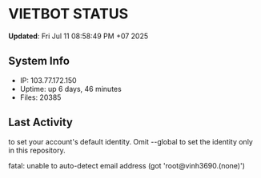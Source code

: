 # VIETBOT STATUS
**Updated**: Fri Jul 11 08:58:49 PM +07 2025

## System Info
- IP: 103.77.172.150
- Uptime: up 6 days, 46 minutes
- Files: 20385

## Last Activity

to set your account's default identity.
Omit --global to set the identity only in this repository.

fatal: unable to auto-detect email address (got 'root@vinh3690.(none)')
